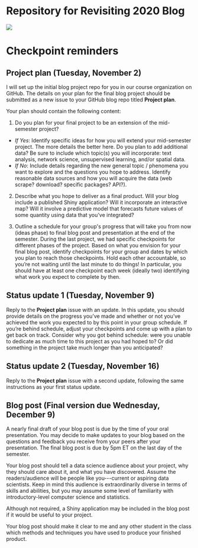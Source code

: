 # Repository for Revisiting 2020 Blog


![](https://media.giphy.com/media/Jn9Td3EAh6cJfiyg60/giphy.gif)

# Checkpoint reminders

## Project plan (Tuesday, November 2)
I will set up the initial blog project repo for you in our course organization on GitHub. The details on your plan for the final blog project should be submitted as a new issue to your GitHub blog repo titled **Project plan**. 

Your plan should contain the following content:

1. Do you plan for your final project to be an extension of the mid-semester project?
  * *If Yes*: Identify specific ideas for how you will extend your mid-semester project. The more details the better here. Do you plan to add additional data? Be sure to include which topic(s) you will incorporate: text analysis, network science, unsupervised learning, and/or spatial data.
  * *If No*: Include details regarding the new general topic / phenomena you want to explore and the questions you hope to address. Identify reasonable data sources and how you will acquire the data (web scrape? download? specific packages? API?).

2. Describe what you hope to deliver as a final product. Will your blog include a published Shiny application? Will it incorporate an interactive map? Will it involve a predictive model that forecasts future values of some quantity using data that you’ve integrated?

3. Outline a schedule for your group's progress that will take you from now (ideas phase) to final blog post and presentation at the end of the semester. During the last project, we had specific checkpoints for different phases of the project. Based on what you envision for your final blog post, identify checkpoints for your group and dates by which you plan to reach those checkpoints. Hold each other accountable, so you’re not waiting until the last minute to do things! In particular, you should have at least one checkpoint each week (ideally two) identifying what work you expect to complete by then.

## Status update 1 (Tuesday, November 9)

Reply to the **Project plan** issue with an update. In this update, you should provide details on the progress you’ve made and whether or not you’ve achieved the work you expected to by this point in your group schedule. If you’re behind schedule, adjust your checkpoints and come up with a plan to get back on track. Consider why you got behind schedule: were you unable to dedicate as much time to this project as you had hoped to? Or did something in the project take much longer than you anticipated?

## Status update 2 (Tuesday, November 16)

Reply to the **Project plan** issue with a second update, following the same instructions as your first status update.

## Blog post (Final version due Wednesday, December 9)

A nearly final draft of your blog post is due by the time of your oral presentation. You may decide to make updates to your blog based on the questions and feedback you receive from your peers after your presentation. The final blog post is due by 5pm ET on the last day of the semester.

Your blog post should tell a data science audience about your project, why they should care about it, and what you have discovered. Assume the readers/audience will be people like you---current or aspiring data scientists. Keep in mind this audience is extraordinarily diverse in terms of skills and abilities, but you may assume some level of familiarity with introductory-level computer science and statistics. 

Although not required, a Shiny application may be included in the blog post if it would be useful to your project. 

Your blog post should make it clear to me and any other student in the class which methods and techniques you have used to produce your finished product.
